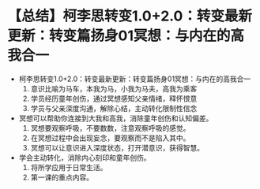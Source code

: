 # 【总结】柯李思转变1.0+2.0：转变最新更新：转变篇扬身01冥想：与内在的高我合一

-   柯李思转变1.0+2.0：转变最新更新：转变篇扬身01冥想：与内在的高我合一
    1.  意识比喻为马车，本我为马，小我为马夫，高我为乘客
    2.  学员经历童年创伤，通过冥想感知父亲情绪，释怀恨意
    3.  学员与父亲深度沟通，解除心结，主动转化限制性信念
-   冥想可以帮助你连接到大我和高我，消除童年创伤和认知偏差。
    1.  冥想要观察呼吸，不要数数，注意观察呼吸的感觉。
    2.  在冥想过程中会出现妄念，要观察而不是陷入其中。
    3.  冥想可以让意识进入深度状态，打开潜意识，获得智慧。
-   学会主动转化，消除内心刻印和童年创伤。
    1.  将所学应用于日常生活。
    2.  第一课的重点内容。